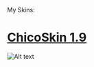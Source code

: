 My Skins:


# [ChicoSkin 1.9](https://mega.nz/file/pVwVibaQ#h1NOSI9Jx0LW-V3ZESnfTHFBSPWxaqbiKJaN6XrMVYk)   
<img src="https://imgur-archive.ppy.sh/zFQIsZx.png" alt="Alt text" title="Optional title">
<br>
